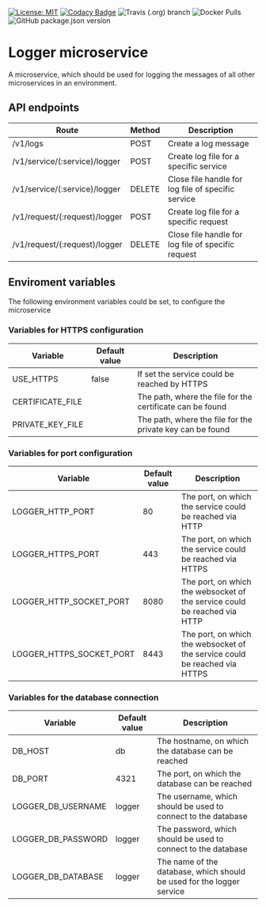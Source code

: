 [![License: MIT](https://img.shields.io/badge/License-MIT-yellow.svg)](https://opensource.org/licenses/MIT)
[![Codacy Badge](https://api.codacy.com/project/badge/Grade/a22beac2362849fdac8dc64133c8e13c)](https://www.codacy.com/app/stefanFCB94/musicplayer-logger-service?utm_source=github.com&amp;utm_medium=referral&amp;utm_content=stefanFCB94/musicplayer-logger-service&amp;utm_campaign=Badge_Grade)
![Travis (.org) branch](https://img.shields.io/travis/stefanFCB94/musicplayer-logger-service/master.svg)
![Docker Pulls](https://img.shields.io/docker/pulls/stefanfcb94/musicplayer-logger-service.svg)
![GitHub package.json version](https://img.shields.io/github/package-json/v/stefanFCB94/musicplayer-logger-service.svg)

# Logger microservice

A microservice, which should be used for logging the messages of all other microservices in an environment.

## API endpoints

| Route | Method | Description |
| ----- | ------ | ----------- |
| /v1/logs | POST | Create a log message |
| /v1/service/(:service)/logger | POST | Create log file for a specific service |
| /v1/service/(:service)/logger | DELETE | Close file handle for log file of specific service |
| /v1/request/(:request)/logger | POST | Create log file for a specific request |
| /v1/request/(:request)/logger | DELETE | Close file handle for log file of specific request |

## Enviroment variables

The following environment variables could be set, to configure the microservice

### Variables for HTTPS configuration

| Variable | Default value | Description |
| -------- | ------------- | ----------- |
| USE_HTTPS | false | If set the service could be reached by HTTPS |
| CERTIFICATE_FILE | | The path, where the file for the certificate can be found |
| PRIVATE_KEY_FILE | | The path, where the file for the private key can be found |

### Variables for port configuration

| Variable | Default value | Description |
| -------- | ------------- | ----------- |
| LOGGER_HTTP_PORT | 80 | The port, on which the service could be reached via HTTP |
| LOGGER_HTTPS_PORT | 443 | The port, on which the service could be reached via HTTPS |
| LOGGER_HTTP_SOCKET_PORT | 8080 | The port, on which the websocket of the service could be reached via HTTP |
| LOGGER_HTTPS_SOCKET_PORT | 8443 | The port, on which the websocket of the service could be reached via HTTPS |

### Variables for the database connection

| Variable | Default value | Description |
| -------- | ------------- | ----------- |
| DB_HOST | db | The hostname, on which the database can be reached |
| DB_PORT | 4321 | The port, on which the database can be reached |
| LOGGER_DB_USERNAME | logger | The username, which should be used to connect to the database |
| LOGGER_DB_PASSWORD | logger | The password, which should be used to connect to the database |
| LOGGER_DB_DATABASE | logger | The name of the database, which should be used for the logger service |
